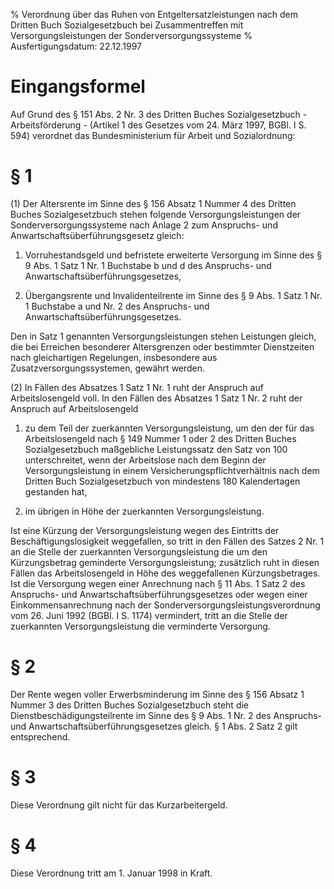 % Verordnung über das Ruhen von Entgeltersatzleistungen nach dem Dritten Buch Sozialgesetzbuch bei Zusammentreffen mit Versorgungsleistungen der Sonderversorgungssysteme
% Ausfertigungsdatum: 22.12.1997
 
# Eingangsformel

Auf Grund des § 151 Abs. 2 Nr. 3 des Dritten Buches Sozialgesetzbuch - Arbeitsförderung - (Artikel 1 des Gesetzes vom 24. März 1997, BGBl. I S. 594) verordnet das Bundesministerium für Arbeit und Sozialordnung:

# § 1

(1) Der Altersrente im Sinne des § 156 Absatz 1 Nummer 4 des Dritten Buches Sozialgesetzbuch stehen folgende Versorgungsleistungen der Sonderversorgungssysteme nach Anlage 2 zum Anspruchs- und Anwartschaftsüberführungsgesetz gleich:

1. Vorruhestandsgeld und befristete erweiterte Versorgung im Sinne des § 9 Abs. 1 Satz 1 Nr. 1 Buchstabe b und d des Anspruchs- und Anwartschaftsüberführungsgesetzes,

2. Übergangsrente und Invalidenteilrente im Sinne des § 9 Abs. 1 Satz 1 Nr. 1 Buchstabe a und Nr. 2 des Anspruchs- und Anwartschaftsüberführungsgesetzes.

Den in Satz 1 genannten Versorgungsleistungen stehen Leistungen gleich, die bei Erreichen besonderer Altersgrenzen oder bestimmter Dienstzeiten nach gleichartigen Regelungen, insbesondere aus Zusatzversorgungssystemen, gewährt werden.

(2) In Fällen des Absatzes 1 Satz 1 Nr. 1 ruht der Anspruch auf Arbeitslosengeld voll. In den Fällen des Absatzes 1 Satz 1 Nr. 2 ruht der Anspruch auf Arbeitslosengeld

1. zu dem Teil der zuerkannten Versorgungsleistung, um den der für das Arbeitslosengeld nach § 149 Nummer 1 oder 2 des Dritten Buches Sozialgesetzbuch maßgebliche Leistungssatz den Satz von 100 unterschreitet, wenn der Arbeitslose nach dem Beginn der Versorgungsleistung in einem Versicherungspflichtverhältnis nach dem Dritten Buch Sozialgesetzbuch von mindestens 180 Kalendertagen gestanden hat,

2. im übrigen in Höhe der zuerkannten Versorgungsleistung.

Ist eine Kürzung der Versorgungsleistung wegen des Eintritts der Beschäftigungslosigkeit weggefallen, so tritt in den Fällen des Satzes 2 Nr. 1 an die Stelle der zuerkannten Versorgungsleistung die um den Kürzungsbetrag geminderte Versorgungsleistung; zusätzlich ruht in diesen Fällen das Arbeitslosengeld in Höhe des weggefallenen Kürzungsbetrages. Ist die Versorgung wegen einer Anrechnung nach § 11 Abs. 1 Satz 2 des Anspruchs- und Anwartschaftsüberführungsgesetzes oder wegen einer Einkommensanrechnung nach der Sonderversorgungsleistungsverordnung vom 26. Juni 1992 (BGBl. I S. 1174) vermindert, tritt an die Stelle der zuerkannten Versorgungsleistung die verminderte Versorgung.

# § 2

Der Rente wegen voller Erwerbsminderung im Sinne des § 156 Absatz 1 Nummer 3 des Dritten Buches Sozialgesetzbuch steht die Dienstbeschädigungsteilrente im Sinne des § 9 Abs. 1 Nr. 2 des Anspruchs- und Anwartschaftsüberführungsgesetzes gleich. § 1 Abs. 2 Satz 2 gilt entsprechend.

# § 3

Diese Verordnung gilt nicht für das Kurzarbeitergeld.

# § 4

Diese Verordnung tritt am 1. Januar 1998 in Kraft.
